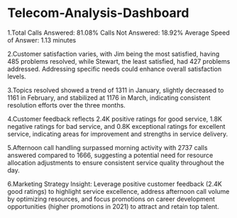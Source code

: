 # Telecom-Analysis-Dashboard

1.Total Calls Answered: 81.08%
Calls Not Answered: 18.92%
Average Speed of Answer: 1.13 minutes

2.Customer satisfaction varies, with Jim being the most satisfied, having 485 problems resolved, while Stewart, the least satisfied, had 427 problems addressed. Addressing specific needs could enhance overall satisfaction levels.

3.Topics resolved showed a trend of 1311 in January, slightly decreased to 1161 in February, and stabilized at 1176 in March, indicating consistent resolution efforts over the three months.

4.Customer feedback reflects 2.4K positive ratings for good service, 1.8K negative ratings for bad service, and 0.8K exceptional ratings for excellent service, indicating areas for improvement and strengths in service delivery.

5.Afternoon call handling surpassed morning activity with 2737 calls answered compared to 1666, suggesting a potential need for resource allocation adjustments to ensure consistent service quality throughout the day.

6.Marketing Strategy Insight: Leverage positive customer feedback (2.4K good ratings) to highlight service excellence, address afternoon call volume by optimizing resources, and focus promotions on career development opportunities (higher promotions in 2021) to attract and retain top talent.
